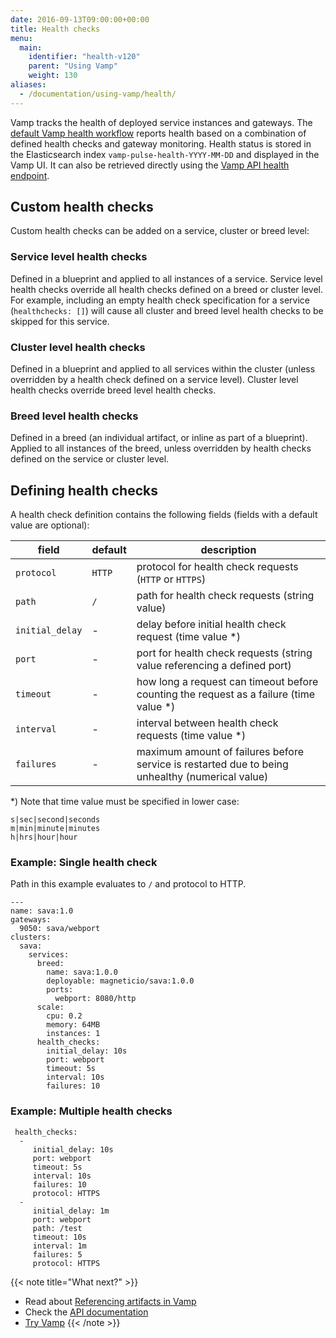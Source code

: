 ```yaml
---
date: 2016-09-13T09:00:00+00:00
title: Health checks
menu:
  main:
    identifier: "health-v120"
    parent: "Using Vamp"
    weight: 130
aliases:
  - /documentation/using-vamp/health/
---
```


Vamp tracks the health of deployed service instances and gateways. The [default Vamp health workflow](/documentation/using-vamp/v1.2.0/workflows/) reports health based on a combination of defined health checks and gateway monitoring. Health status is stored in the Elasticsearch index `vamp-pulse-health-YYYY-MM-DD` and displayed in the Vamp UI. It can also be retrieved directly using the [Vamp API health endpoint](/documentation/api/api-health/).

## Custom health checks

Custom health checks can be added on a service, cluster or breed level:

### Service level health checks

Defined in a blueprint and applied to all instances of a service. Service level health checks override all health checks defined on a breed or cluster level. For example, including an empty health check specification for a service (`healthchecks: []`) will cause all cluster and breed level health checks to be skipped for this service.

### Cluster level health checks

Defined in a blueprint and applied to all services within the cluster (unless overridden by a health check defined on a service level). Cluster level health checks override breed level health checks.

### Breed level health checks

Defined in a breed (an individual artifact, or inline as part of a blueprint). Applied to all instances of the breed, unless overridden by health checks defined on the service or cluster level.

## Defining health checks

A health check definition contains the following fields (fields with a default value are optional):

| field           | default | description                                                                                     |
| --------------- | ------- | ----------------------------------------------------------------------------------------------- |
| `protocol`      | `HTTP`  | protocol for health check requests (`HTTP` or `HTTPS`)                                          |
| `path`          | `/`     | path for health check requests (string value)                                                   |
| `initial_delay` | -       | delay before initial health check request (time value \*)                                       |
| `port`          | -       | port for health check requests (string value referencing a defined port)                        |
| `timeout`       | -       | how long a request can timeout before counting the request as a failure (time value \*)         |
| `interval`      | -       | interval between health check requests (time value \*)                                          |
| `failures`      | -       | maximum amount of failures before service is restarted due to being unhealthy (numerical value) |

\*) Note that time value must be specified in lower case:

```
s|sec|second|seconds
m|min|minute|minutes
h|hrs|hour|hour
```

### Example: Single health check

Path in this example evaluates to `/` and protocol to HTTP.

```
---
name: sava:1.0
gateways:
  9050: sava/webport
clusters:
  sava:
    services:
      breed:
        name: sava:1.0.0
        deployable: magneticio/sava:1.0.0
        ports:
          webport: 8080/http
      scale:
        cpu: 0.2
        memory: 64MB
        instances: 1
      health_checks:
        initial_delay: 10s
        port: webport
        timeout: 5s
        interval: 10s
        failures: 10
```

### Example: Multiple health checks

```
 health_checks:
  -
     initial_delay: 10s
     port: webport
     timeout: 5s
     interval: 10s
     failures: 10
     protocol: HTTPS
  -
     initial_delay: 1m
     port: webport
     path: /test
     timeout: 10s
     interval: 1m
     failures: 5
     protocol: HTTPS
```

{{< note title="What next?" >}}

- Read about [Referencing artifacts in Vamp](/documentation/using-vamp/v1.2.0/references/)
- Check the [API documentation](/documentation/api/api-reference)
- [Try Vamp](/documentation/installation/hello-world)
  {{< /note >}}
